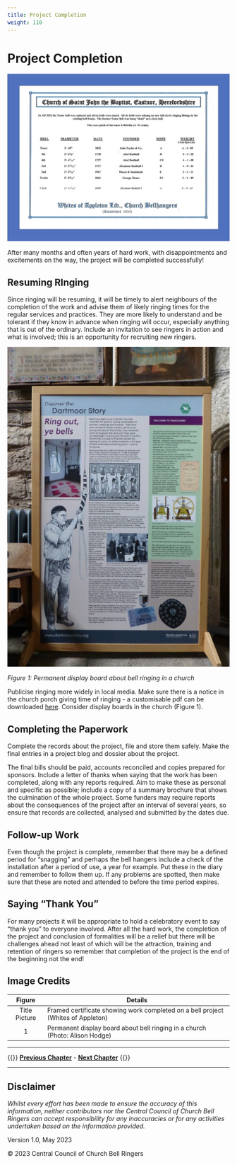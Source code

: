```yaml
---
title: Project Completion
weight: 110
---
```


# Project Completion

![Bell project completion certificate](completion_title-fig.jpg)

After many months and often years of hard work, with disappointments and excitements on the way, the project will be completed successfully! 

## Resuming RInging

Since ringing will be resuming, it will be timely to alert neighbours of the completion of the work and advise them of likely ringing times for the regular services and practices. They are more likely to understand and be tolerant if they know in advance when ringing will occur, especially anything that is out of the ordinary. Include an invitation to see ringers in action and what is involved; this is an opportunity for recruiting new ringers.

![Permanent display board](completion_fig-1.jpg)

*Figure 1: Permanent display board about bell ringing in a church*

Publicise ringing more widely in local media. Make sure there is a notice in the church porch giving time of ringing - a customisable pdf can be downloaded [here](https://cccbr.org.uk/wp-content/uploads/2018/03/Tower_Porch_Notice_Customisable.pdf). Consider display boards in the church (Figure 1).

## Completing the Paperwork

Complete the records about the project, file and store them safely. Make the final entries in a project blog and dossier about the project.  

The final bills should be paid, accounts reconciled and copies prepared for sponsors. Include a letter of thanks when saying that the work has been completed, along with any reports required. Aim to make these as personal and specific as possible; include a copy of a summary brochure that shows the culmination of the whole project. Some funders may require reports about the consequences of the project after an interval of several years, so ensure that records are collected, analysed and submitted by the dates due.

## Follow-up Work

Even though the project is complete, remember that there may be a defined period for “snagging” and perhaps the bell hangers include a check of the installation after a period of use, a year for example. Put these in the diary and remember to follow them up. If any problems are spotted, then make sure that these are noted and attended to before the time period expires. 

## Saying “Thank You”

For many projects it will be appropriate to hold a celebratory event to say “thank you” to everyone involved. After all the hard work, the completion of the project and conclusion of formalities will be a relief but there will be challenges ahead not least of which will be the attraction, training and retention of ringers so remember that completion of the project is the end of the beginning not the end!  

## Image Credits

| Figure | Details | 
| :---: | --- | 
| Title Picture | Framed certificate showing work completed on a bell project (Whites of Appleton) |
| 1 | Permanent display board about bell ringing in a church (Photo:  Alison Hodge) |


----

{{<hint info>}}
**[Previous Chapter](../100-regulations-compliance/)** - **[Next Chapter](../115-specialists/)**
{{</hint>}}

----

## Disclaimer
 
*Whilst every effort has been made to ensure the accuracy of this information, neither contributors nor the Central Council of Church Bell Ringers can accept responsibility for any inaccuracies or for any activities undertaken based on the information provided.*

Version 1.0, May 2023

© 2023 Central Council of Church Bell Ringers
